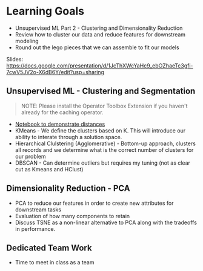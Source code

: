 # Learning Goals

- Unsupervised ML Part 2 - Clustering and Dimensionality Reduction
- Review how to cluster our data and reduce features for downstream modeling
- Round out the lego pieces that we can assemble to fit our models

Slides:  https://docs.google.com/presentation/d/1JcThXWcYaHc9_ebOZhaeTc3gfi-7cwV5JV2o-X6dB6Y/edit?usp=sharing


## Unsupervised ML - Clustering and Segmentation

> NOTE:  Please install the Operator Toolbox Extension if you haven't already for the caching operator.

- [Notebook to demonstrate distances](https://docs.google.com/spreadsheets/d/1h0XTvPbGlmYkKuEdFvX0AD96Yv8So4elnBRY4pCepwc/edit?usp=sharing)
- KMeans - We define the clusters based on K.  This will introduce our ability to interate through a solution space.
- Hierarchical Clulstering (Agglomerative) - Bottom-up approach, clusters all records and we determine what is the correct number of clusters for our problem
- DBSCAN - Can determine outliers but requires my tuning (not as clear cut as Kmeans and HClust)

## Dimensionality Reduction - PCA

- PCA to reduce our features in order to create new attributes for downstream tasks
- Evaluation of how many components to retain
- Discuss TSNE as a non-linear alternative to PCA along with the tradeoffs in performance.

## Dedicated Team Work

- Time to meet in class as a team

